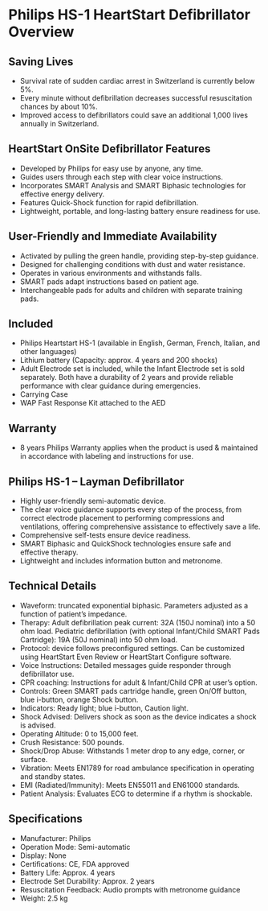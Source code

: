 # Philips HS-1 HeartStart Defibrillator Overview

## Saving Lives

- Survival rate of sudden cardiac arrest in Switzerland is currently below 5%.
- Every minute without defibrillation decreases successful resuscitation chances by about 10%.
- Improved access to defibrillators could save an additional 1,000 lives annually in Switzerland.

## HeartStart OnSite Defibrillator Features

- Developed by Philips for easy use by anyone, any time.
- Guides users through each step with clear voice instructions.
- Incorporates SMART Analysis and SMART Biphasic technologies for effective energy delivery.
- Features Quick-Shock function for rapid defibrillation.
- Lightweight, portable, and long-lasting battery ensure readiness for use.

## User-Friendly and Immediate Availability

- Activated by pulling the green handle, providing step-by-step guidance.
- Designed for challenging conditions with dust and water resistance.
- Operates in various environments and withstands falls.
- SMART pads adapt instructions based on patient age.
- Interchangeable pads for adults and children with separate training pads.

## Included

- Philips Heartstart HS-1 (available in English, German, French, Italian, and other languages)
- Lithium battery (Capacity: approx. 4 years and 200 shocks)
- Adult Electrode set is included, while the Infant Electrode set is sold separately. Both have a durability of 2 years and provide reliable performance with clear guidance during emergencies.
- Carrying Case
- WAP Fast Response Kit attached to the AED

## Warranty

- 8 years Philips Warranty applies when the product is used & maintained in accordance with labeling and instructions for use.

## Philips HS-1 – Layman Defibrillator

- Highly user-friendly semi-automatic device.
- The clear voice guidance supports every step of the process, from correct electrode placement to performing compressions and ventilations, offering comprehensive assistance to effectively save a life.
- Comprehensive self-tests ensure device readiness.
- SMART Biphasic and QuickShock technologies ensure safe and effective therapy.
- Lightweight and includes information button and metronome.

## Technical Details

- Waveform: truncated exponential biphasic. Parameters adjusted as a function of patient’s impedance.
- Therapy: Adult defibrillation peak current: 32A (150J nominal) into a 50 ohm load. Pediatric defibrillation (with optional Infant/Child SMART Pads Cartridge): 19A (50J nominal) into 50 ohm load.
- Protocol: device follows preconfigured settings. Can be customized using HeartStart Even Review or HeartStart Configure software.
- Voice Instructions: Detailed messages guide responder through defibrillator use.
- CPR coaching: Instructions for adult & Infant/Child CPR at user’s option.
- Controls: Green SMART pads cartridge handle, green On/Off button, blue i-button, orange Shock button.
- Indicators: Ready light; blue i-button, Caution light.
- Shock Advised: Delivers shock as soon as the device indicates a shock is advised.
- Operating Altitude: 0 to 15,000 feet.
- Crush Resistance: 500 pounds.
- Shock/Drop Abuse: Withstands 1 meter drop to any edge, corner, or surface.
- Vibration: Meets EN1789 for road ambulance specification in operating and standby states.
- EMI (Radiated/Immunity): Meets EN55011 and EN61000 standards.
- Patient Analysis: Evaluates ECG to determine if a rhythm is shockable.

## Specifications

- Manufacturer: Philips  
- Operation Mode: Semi-automatic  
- Display: None  
- Certifications: CE, FDA approved  
- Battery Life: Approx. 4 years  
- Electrode Set Durability: Approx. 2 years  
- Resuscitation Feedback: Audio prompts with metronome guidance  
- Weight: 2.5 kg
